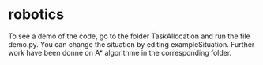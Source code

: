 # robotics

To see a demo of the code, go to the folder TaskAllocation and run the file demo.py. You can change the situation by editing exampleSituation. Further work have been donne on A* algorithme in the corresponding folder.
